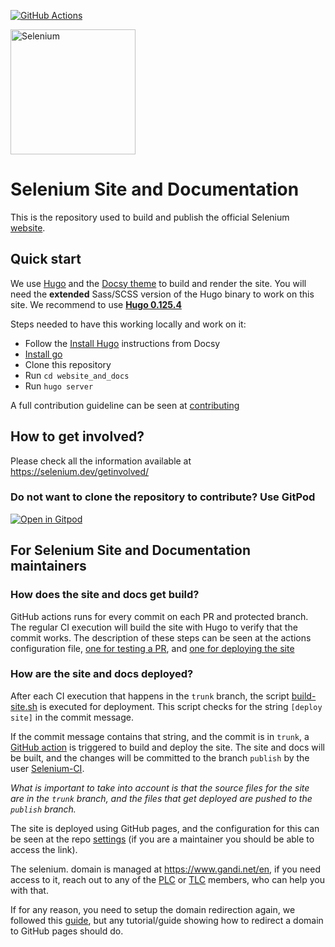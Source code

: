 [![GitHub Actions](https://github.com/seleniumhq/seleniumhq.github.io/workflows/Publish%20Selenium%20Site/badge.svg)](https://github.com/SeleniumHQ/seleniumhq.github.io/actions?query=workflow%3A%22Publish+Selenium+Site%22)

<a href="https://selenium.dev"><img src="https://selenium.dev/images/selenium_logo_square_green.png" width="200" alt="Selenium"/></a>

# Selenium Site and Documentation

This is the repository used to build and publish the official Selenium [website](https://selenium.dev).

## Quick start

We use [Hugo](https://gohugo.io/) and the [Docsy theme](https://www.docsy.dev/)
to build and render the site. You will need the **extended**
Sass/SCSS version of the Hugo binary to work on this site. We recommend
to use **[Hugo 0.125.4](https://github.com/gohugoio/hugo/releases/tag/v0.125.4)**

Steps needed to have this working locally and work on it:

- Follow the [Install Hugo](https://www.docsy.dev/docs/get-started/other-options/#install-hugo) instructions from Docsy
- [Install go](https://go.dev/doc/install)
- Clone this repository
- Run `cd website_and_docs`
- Run `hugo server`

A full contribution guideline can be seen at [contributing](https://selenium.dev/documentation/about/contributing/)

## How to get involved?

Please check all the information available at <https://selenium.dev/getinvolved/>

### Do not want to clone the repository to contribute? Use GitPod

[![Open in Gitpod](https://gitpod.io/button/open-in-gitpod.svg)](https://gitpod.io/#https://github.com/SeleniumHQ/seleniumhq.github.io)

## For Selenium Site and Documentation maintainers

### How does the site and docs get build?

GitHub actions runs for every commit on each PR and protected branch. The regular CI execution will
build the site with Hugo to verify that the commit works. The description of these steps can be seen
at the actions configuration file, [one for testing a PR](./.github/workflows/test.yml), and [one for deploying the site](./.github/workflows/deploy.yml)

### How are the site and docs deployed?

After each CI execution that happens in the `trunk` branch, the script [build-site.sh](./build-site.sh) is executed for deployment. This script checks for the string `[deploy site]` in the commit message.

If the commit message contains that string, and the commit is in `trunk`, a [GitHub action](./.github/workflows/deploy.yml) is triggered to build and deploy the site.
The site and docs will be built, and the changes will be committed to the branch `publish` by the user [Selenium-CI](https://github.com/selenium-ci/).

*What is important to take into account is that the source files for the site are in the `trunk`
branch, and the files that get deployed are pushed to the `publish` branch.*

The site is deployed using GitHub pages, and the configuration for this can be seen at the
repo [settings](https://github.com/SeleniumHQ/seleniumhq.github.io/settings) (if you are a maintainer
you should be able to access the link).

The selenium.
domain is managed at <https://www.gandi.net/en>, if you need access to it, reach out to any of the [PLC](https://www.selenium.dev/project/structure/#plc) or [TLC](https://www.selenium.dev/project/structure/#tlc)
members, who can help you with that.

If for any reason, you need to setup the domain redirection again,
we followed this [guide](http://spector.io/how-to-set-up-github-pages-with-a-custom-domain-on-gandi/),
but any tutorial/guide showing how to redirect a domain to GitHub pages should do.
